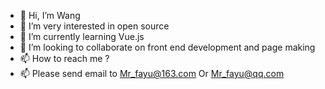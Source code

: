 - 👋 Hi, I’m Wang
- 👀 I’m very interested in open source
- 🌱 I’m currently learning Vue.js
- 💞️ I’m looking to collaborate on front end development and page making
- 📫 How to reach me ?
- 📫 Please send email to Mr_fayu@163.com Or Mr_fayu@qq.com
